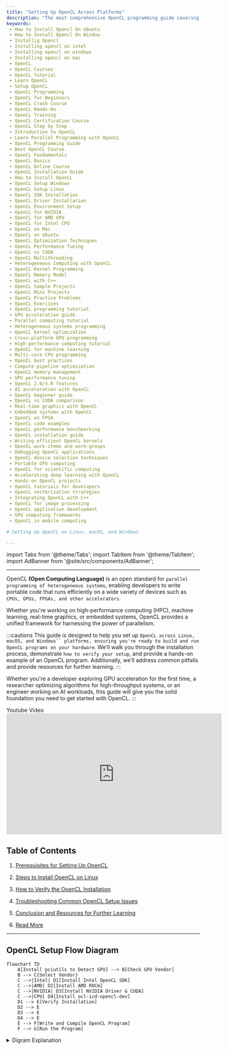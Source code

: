 ```yaml
---
title: "Setting Up OpenCL Across Platforms"
description: "The most comprehensive OpenCL programming guide covering architecture, kernel optimization, GPU/CPU acceleration, and real-world applications with hands-on code examples."
keywords: 
 - How to Install Opencl On Ubuntu
 - How to Install Opencl On Window
 - Installig Opencl
 - Installing opencl on intel
 - Installing opencl on windows
 - Installing opencl on mac
 - OpenCL  
 - OpenCL Courses  
 - OpenCL Tutorial  
 - Learn OpenCL  
 - Setup OpenCL  
 - OpenCL Programming  
 - OpenCL for Beginners  
 - OpenCL Crash Course  
 - OpenCL Hands-On  
 - OpenCL Training  
 - OpenCL Certification Course  
 - OpenCL Step by Step  
 - Introduction to OpenCL  
 - Learn Parallel Programming with OpenCL  
 - OpenCL Programming Guide  
 - Best OpenCL Course  
 - OpenCL Fundamentals  
 - OpenCL Basics  
 - OpenCL Online Course  
 - OpenCL Installation Guide  
 - How to Install OpenCL  
 - OpenCL Setup Windows  
 - OpenCL Setup Linux  
 - OpenCL SDK Installation  
 - OpenCL Driver Installation  
 - OpenCL Environment Setup  
 - OpenCL for NVIDIA  
 - OpenCL for AMD GPU  
 - OpenCL for Intel CPU  
 - OpenCL on Mac  
 - OpenCL on Ubuntu  
 - OpenCL Optimization Techniques  
 - OpenCL Performance Tuning  
 - OpenCL vs CUDA  
 - OpenCL Multithreading  
 - Heterogeneous Computing with OpenCL  
 - OpenCL Kernel Programming  
 - OpenCL Memory Model  
 - OpenCL with C++  
 - OpenCL Sample Projects  
 - OpenCL Mini Projects  
 - OpenCL Practice Problems  
 - OpenCL Exercises  
 - OpenCL programming tutorial  
 - GPU acceleration guide  
 - Parallel computing tutorial  
 - Heterogeneous systems programming  
 - OpenCL kernel optimization  
 - Cross-platform GPU programming  
 - High-performance computing tutorial  
 - OpenCL for machine learning  
 - Multi-core CPU programming  
 - OpenCL best practices  
 - Compute pipeline optimization  
 - OpenCL memory management  
 - GPU performance tuning  
 - OpenCL 2.0/3.0 features  
 - AI acceleration with OpenCL  
 - OpenCL beginner guide  
 - OpenCL vs CUDA comparison  
 - Real-time graphics with OpenCL  
 - Embedded systems with OpenCL  
 - OpenCL on FPGA  
 - OpenCL code examples  
 - OpenCL performance benchmarking  
 - OpenCL installation guide  
 - Writing efficient OpenCL kernels  
 - OpenCL work-items and work-groups  
 - Debugging OpenCL applications  
 - OpenCL device selection techniques  
 - Portable GPU computing  
 - OpenCL for scientific computing  
 - Accelerating deep learning with OpenCL  
 - Hands-on OpenCL projects  
 - OpenCL tutorials for developers  
 - OpenCL vectorization strategies  
 - Integrating OpenCL with C++  
 - OpenCL for image processing  
 - OpenCL application development  
 - GPU computing frameworks  
 - OpenCL in mobile computing  

# Setting Up OpenCL on Linux, macOS, and Windows

---
```

import Tabs from '@theme/Tabs';
import TabItem from '@theme/TabItem';
import AdBanner from '@site/src/components/AdBanner';

---
<div>
    <AdBanner />
</div>


OpenCL **(Open Computing Language)** is an open standard for ``parallel programming of heterogeneous systems``, enabling developers to write portable code that runs efficiently on a wide variety of devices such as ``CPUs, GPUs, FPGAs, and other accelerators``.

Whether you're working on high-performance computing (HPC), machine learning, real-time graphics, or embedded systems, OpenCL provides a unified framework for harnessing the power of parallelism.

:::cautions
This guide is designed to help you set up ```OpenCL across Linux, macOS, and Windows`` platforms, ensuring you're ready to build and run OpenCL programs on your hardware```. We'll walk you through the installation process, demonstrate ```how to verify your setup```, and provide a hands-on example of an OpenCL program. Additionally, we’ll address common pitfalls and provide resources for further learning.
:::

Whether you're a developer exploring GPU acceleration for the first time, a researcher optimizing algorithms for high-throughput systems, or an engineer working on AI workloads, this guide will give you the solid foundation you need to get started with OpenCL.
:::

<div>
    <AdBanner />
</div>

<detalis>
 <summary> Youtube Video </summary>
<iframe 
  width="560" 
  height="315" 
  src="https://www.youtube.com/embed/QUpnLYe546Q?autoplay=1&mute=1" 
  title="CompilerSutra Video" 
  frameborder="0" 
  allow="autoplay; encrypted-media; picture-in-picture" 
  allowfullscreen>
</iframe>
 
</detalis>

## Table of Contents

1. [Prerequisites for Setting Up OpenCL](#1-prerequisites-for-setting-up-opencl)
2. [Steps to Install OpenCL on Linux](#2-how-to-install-opencl-on-linux-ubuntudebian)
3. [How to Verify the OpenCL Installation](#3--how-to-verify-the-opencl-installation)

4. [Troubleshooting Common OpenCL Setup Issues](#4--troubleshooting-common-opencl-setup-issues)
5. [Conclusion and Resources for Further Learning](#5--conclusion-and-resources-for-further-learning)
6. [Read More](#more-articles)

<div>
    <AdBanner />
</div>

---
## OpenCL Setup Flow Diagram

```mermaid
flowchart TD
    A[Install pciutils to Detect GPU] --> B[Check GPU Vendor]
    B --> C{Select Vendor}
    C -->|Intel| D1[Install Intel OpenCL SDK]
    C -->|AMD| D2[Install AMD ROCm]
    C -->|NVIDIA| D3[Install NVIDIA Driver & CUDA]
    C -->|CPU| D4[Install ocl-icd-opencl-dev]
    D1 --> E[Verify Installation]
    D2 --> E
    D3 --> E
    D4 --> E
    E --> F[Write and Compile OpenCL Program]
    F --> G[Run the Program]
```
<details>
<summary> Digram Explanation  </summary>

To set up OpenCL on your system, start by identifying your hardware platform — whether it’s an **Intel**, **AMD**, or **NVIDIA** GPU, or a **CPU**. First, install the `pciutils` tool to detect available OpenCL platforms and devices.
<details>
<summary> On Mac Use </summary>
```bash
 system_profiler SPDisplaysDataType
 ```
 Output
 ```bash
Graphics/Displays:

    Apple M1 Pro:

      Chipset Model: Apple M1 Pro
      Type: GPU
      Bus: Built-In
      Total Number of Cores: 16
      Vendor: Apple (0x106b)
      Metal Support: Metal 3
      Displays:
        Color LCD:
          Display Type: Built-in Liquid Retina XDR Display
          Resolution: 3024 x 1964 Retina
          Main Display: Yes
          Mirror: Off
          Online: Yes
          Automatically Adjust Brightness: Yes
          Connection Type: Internal

 ```
</details>

 Running `lspci` helps you check which GPU vendor is detected on your system, guiding your next steps.

 :::note
 On linux use 
 ```bash
 lspci | grep -i vga
 ```
 output
 ```bash
 00:02.0 VGA compatible controller: Intel Corporation Iris Plus Graphics G7 (rev 07)

  ```
  > As per output your GPU vendor is Intel
 :::

Based on the detected vendor, install the corresponding OpenCL SDK or driver:  
- For **Intel**, install the **Intel OpenCL SDK** (supports CPUs and Intel GPUs).  
- For **AMD**, install the **AMD ROCm** platform for GPU support.  
- For **NVIDIA**, install the **NVIDIA driver** along with the **CUDA toolkit**, which includes OpenCL support.  
- For CPU-only setups, ensure the CPU OpenCL runtime is installed, often included in Intel’s SDK or system packages.

Next, install the **`ocl-icd-opencl-dev`** package (or equivalent) to provide the OpenCL Installable Client Driver (ICD) loader. This allows multiple OpenCL implementations to coexist smoothly on the system.

After installation, run `clinfo` again to verify that the OpenCL platform and devices are properly recognized and available. Finally, write, compile, and run a simple OpenCL program (e.g., vector addition) to confirm your environment works as expected.

---

:::tips  
- Always check `clinfo` output carefully for the presence and status of OpenCL platforms and devices.  
- Keep GPU drivers up to date to avoid compatibility issues.  
- Use vendor-specific SDK documentation for troubleshooting and optimization tips.  
- When developing OpenCL programs, start with simple examples to verify your setup before moving to complex kernels.  
- On Linux, the ICD loader (`ocl-icd-opencl-dev`) is crucial for handling multiple vendors' OpenCL implementations without conflict.

This process ensures a smooth setup for OpenCL development across Intel, AMD, NVIDIA GPUs, and CPUs.
:::
</details>

<div>
    <AdBanner />
</div>

## 1. Prerequisites for Setting Up OpenCL

### Step 1: Identify Your Hardware and Tools
- Intel  
- AMD  
- NVIDIA  
- CPU  
- Install `pciutils` and run ``lspci`` to Detect GPU  
- Check GPU Vendor  
- Select Vendor  

### Step 2: Install Necessary SDKs and Tools
- Install Intel OpenCL SDK  
- Install AMD ROCm  
- Install NVIDIA Driver & CUDA  
- Install `ocl-icd-opencl-dev` (for generic CPU OpenCL on Linux)  
- Verify Installation with `clinfo`  
- Write and Compile OpenCL Program  
- Run the Program

<Tabs>
  <TabItem value="hardware" label="Hardware Requirements" default>
    - **GPUs**: Intel, AMD, NVIDIA (GeForce, Quadro, Radeon, etc.)  
      *Note: Ensure your GPU drivers support OpenCL.*

    - **ARM-based Processors**: e.g., Raspberry Pi (requires vendor-specific OpenCL support).

    - **CPUs**: Intel Core i3/i5/i7, AMD Ryzen, etc.

    - **Other Devices**: Some FPGAs and accelerators support OpenCL.

    ---
    **Tip:** Check your hardware vendor’s website for OpenCL compatibility.
  </TabItem>

  <TabItem value="software" label="Software Requirements & Setup Steps">
    ### Software Requirements
    - **C/C++ Compiler** (GCC, Clang, MSVC)
    - **OpenCL runtimes and SDKs** (Intel, AMD ROCm, NVIDIA CUDA Toolkit)
    - **`clinfo` utility** for detecting OpenCL platforms/devices
    - **Build tools** (`build-essential`, CMake, Visual Studio Build Tools)
    <details>
   <summary> Step-by-step Setup Guide </summary>

    1. **Detect your GPU and OpenCL Platforms**
    ```bash
        lspci | grep -i vga
    ```
    Use this command to list installed OpenCL platforms and devices.

    2. **Check GPU Vendor**  
    Identify if your system has Intel, AMD, NVIDIA, or CPU OpenCL support.

    3. **Select your Vendor and Install the Corresponding OpenCL SDK:**

    - **Intel:**
      - Install Intel OpenCL Runtime/SDK from [Intel’s official site](https://software.intel.com/content/www/us/en/develop/tools/opencl-sdk.html)
      - For Intel CPUs/GPUs, install the Intel OpenCL CPU runtime package.

    - **AMD:**
      - Install AMD ROCm or AMD APP SDK from [AMD's ROCm website](https://rocmdocs.amd.com/en/latest/)
      - For Windows, AMD's drivers include OpenCL support.

    - **NVIDIA:**
      - Install the latest NVIDIA drivers from [NVIDIA's site](https://www.nvidia.com/Download/index.aspx)
      - Install CUDA Toolkit (includes OpenCL headers and libraries)

    - **CPU (Generic OpenCL):**
      - On Linux, install `ocl-icd-opencl-dev` and `ocl-icd-libopencl1` for ICD loader support.
      ```bash
      sudo apt-get install ocl-icd-opencl-dev ocl-icd-libopencl1
      ```

    4. **Verify Installation**
    Run `clinfo` again to confirm that your OpenCL platform and devices are correctly detected.

    5. **Write and Compile Your First OpenCL Program**
    - Write a simple OpenCL kernel in C.
    - Compile with your C/C++ compiler linking OpenCL libraries.

    6. **Run the OpenCL Program**
    - Execute the binary and verify that the OpenCL kernel executes on your device.

    ---
    **Tip:** Keep your OpenCL SDKs and GPU drivers up to date to avoid compatibility issues.
    </details>
  </TabItem>
</Tabs>
---

<div>
    <AdBanner />
</div>

## 2. How to Install OpenCL on Linux (Ubuntu/Debian)

OpenCL (Open Computing Language) enables programs to run across heterogeneous platforms including CPUs, GPUs, and other processors.

---



### Step 1: Verify Your Vendor System

Install `psutils` to check which OpenCL platforms and devices are available:

```bash
sudo apt update
sudo apt install psutils
lspci | grep -i vga
```

This will show a list of OpenCL-capable devices. Identify whether your system has an Intel, AMD, or NVIDIA GPU, or if you're using CPU-only support.

---
<div>
    <AdBanner />
</div>

<Tabs>

<TabItem value="Ubuntu 18.04" label="Ubuntu 18.04">

### Ubuntu 18.04

- Intel: `apt install intel-opencl-icd`
- AMD: Use legacy AMDGPU-PRO or OpenCL Runtime
- NVIDIA: Install driver + CUDA toolkit (OpenCL supported)

</TabItem>

<TabItem value="Ubuntu 20.04" label="Ubuntu 20.04">

### Ubuntu 20.04

- Intel: `apt install intel-opencl-icd`
- AMD: ROCm >= 4.x (verify GPU model compatibility)
- NVIDIA: Use `nvidia-driver-xxx` + CUDA toolkit

</TabItem>

<TabItem value="Ubuntu 22.04" label="Ubuntu 22.04">

### Ubuntu 22.04

- Intel: Recommended using Intel oneAPI Base Toolkit (includes OpenCL runtime)
- AMD: ROCm >= 5.x with latest drivers
- NVIDIA: CUDA Toolkit 11/12.x and drivers

</TabItem>

<TabItem value="Ubuntu 24.04" label="Ubuntu 24.04 (Latest)">

### Ubuntu 24.04 (Latest)

- Intel: Intel oneAPI Base Toolkit (use official install script)
- AMD: Latest ROCm release for Ubuntu 24.04
- NVIDIA: Use latest proprietary drivers from NVIDIA site + CUDA 12.x

</TabItem>

</Tabs>


<Tabs>
<TabItem value="intel" label="Intel">

### Intel GPU Support

Install required packages:

```bash
sudo apt install build-essential libclang-dev libopencl1
```

Then download and install the Intel OpenCL SDK or runtime:

[Visit Intel OpenCL SDK](https://www.intel.com/content/www/us/en/docs/oneapi/installation-guide-linux/2023-1/configure-wsl-2-for-gpu-workflows.html)

</TabItem>

<TabItem value="amd" label="AMD">

### AMD GPU Support (ROCm Stack)

Install ROCm (Radeon Open Compute):

```bash
sudo apt install rocm-dkms
```

For detailed and up-to-date instructions:

[Visit ROCm Installation Guide](https://rocm.docs.amd.com/projects/install-on-linux/en/latest/)

</TabItem>

<TabItem value="nvidia" label="NVIDIA">

### NVIDIA GPU Support

Install the NVIDIA driver and CUDA toolkit (includes OpenCL runtime):

```bash
sudo apt install nvidia-driver-535 nvidia-cuda-toolkit
```

Download the latest version as needed:

[Visit NVIDIA CUDA Downloads](https://developer.nvidia.com/cuda-downloads)

</TabItem>

<TabItem value="cpu" label="CPU (Intel/AMD)">

### CPU-Only OpenCL Support

For systems without a discrete GPU or for CPU testing:

```bash
sudo apt install ocl-icd-opencl-dev
```

This installs the OpenCL Installable Client Driver (ICD) loader, enabling OpenCL execution on supported CPUs.

</TabItem>
</Tabs>

---

:::note
* Ensure your kernel headers and driver versions are compatible when installing vendor-specific runtimes.
* Use `clinfo`  after installation to verify that the OpenCL platform and devices are correctly recognized.
:::
---
<div>
    <AdBanner />
</div>

With these steps, you should be able to develop and run OpenCL applications on most Linux systems with Intel, AMD, NVIDIA GPUs or CPU-only setups.

OpenCL (Open Computing Language) support depends on your hardware and vendor. Choose the appropriate SDK and runtime for your system:

### 🔧 Windows Installation

Download and install the SDK/runtime provided by your hardware vendor:

| **Vendor** | **Download Link**                                                                                  |
|------------|----------------------------------------------------------------------------------------------------|
| **Intel**  | [Intel OpenCL SDK](https://www.intel.com/content/www/us/en/developer/articles/tool/opencl-drivers.html)       |
| **AMD**    | [AMD OpenCL SDK](https://community.amd.com/t5/general-discussions/insstalling-opencl-ver-1-2-on-womdows-10/m-p/144299/highlight/true)                                     |
| **NVIDIA** | [NVIDIA CUDA Toolkit (includes OpenCL support)](https://developer.nvidia.com/cuda-downloads)      |

> 💡 **Tip:** For NVIDIA devices, OpenCL is installed as part of the CUDA Toolkit.

**Steps:**
1. Download the installer from your vendor’s website.
2. Follow the on-screen instructions or refer to vendor documentation.
3. Set environment variables (like `PATH`, `LIB`, `INCLUDE`) if not set automatically.

---

### 🐧 Linux Installation

Linux systems typically require manual setup. Follow the detailed guide here:

👉 [Steps to Install OpenCL on Linux (Ubuntu/Debian)](#2-how-to-install-opencl-on-linux-ubuntudebian)

> Ensure you install both the ICD loader and the vendor-specific implementation (Intel, AMD, NVIDIA).

---

### 🍏 macOS

OpenCL is **pre-installed** on macOS. However:

- Apple has **deprecated OpenCL** in favor of **Metal** in macOS Mojave and later.
- OpenCL programs may still work, but cross-platform compatibility could be limited.

> ⚠️ For new macOS projects, consider using Metal or building separate OpenCL support for other platforms.

---

## 3 . How to Verify the OpenCL Installation

Run `clinfo` to verify installation:

### Linux/Mac

```bash
clinfo | grep "OpenCL"
```

### Windows

```cmd
clinfo | findstr "OpenCL"
```
:::important
> For windows recommendation is ``WSL``.
:::

If you see platform and device information, your installation is successful.

---
<div>
    <AdBanner />
</div>

## 4 . Troubleshooting Common OpenCL Setup Issues

### Platform Not Found

* Double-check driver and SDK installation.
* Ensure your GPU is supported and enabled in BIOS.

### Insufficient Memory

* Check available system and device memory.
* Reduce data size or optimize buffer usage.

### Driver Issues

* Ensure you are using the latest drivers.
* Reinstall drivers if issues persist.
* Check `dmesg` logs (Linux) or Device Manager (Windows).

---

<div>
    <AdBanner />
</div>

## 5 . Conclusion and Resources for Further Learning

🎓 You’ve set up OpenCL on your system and run a basic program! Keep exploring:
* [Opencl Introducton](https://compilersutra.com/docs/gpu/opencl/basic/what_is_opencl)
* [Khronos OpenCL](https://www.khronos.org/opencl/)
* [Intel OpenCL](https://www.intel.com/content/www/us/en/developer/tools/opencl-sdk.html)
* [AMD ROCm](https://rocm.docs.amd.com/projects/install-on-linux/en/latest/)
* [NVIDIA CUDA](https://developer.nvidia.com/cuda-downloads)



## More Articles

<Tabs>
  <TabItem value="docs" label="📚 Documentation">
             - [CompilerSutra Home](https://compilersutra.com)
                - [CompilerSutra Homepage (Alt)](https://compilersutra.com/)
                - [Getting Started Guide](https://compilersutra.com/get-started)
                - [Newsletter Signup](https://compilersutra.com/newsletter)
                - [Skip to Content (Accessibility)](https://compilersutra.com#__docusaurus_skipToContent_fallback)


  </TabItem>

  <TabItem value="tutorials" label="📖 Tutorials & Guides">

        - [AI Documentation](https://compilersutra.com/docs/Ai)
        - [DSA Overview](https://compilersutra.com/docs/DSA/)
        - [DSA Detailed Guide](https://compilersutra.com/docs/DSA/DSA)
        - [MLIR Introduction](https://compilersutra.com/docs/MLIR/intro)
        - [TVM for Beginners](https://compilersutra.com/docs/tvm-for-beginners)
        - [Python Tutorial](https://compilersutra.com/docs/python/python_tutorial)
        - [C++ Tutorial](https://compilersutra.com/docs/c++/CppTutorial)
        - [C++ Main File Explained](https://compilersutra.com/docs/c++/c++_main_file)
        - [Compiler Design Basics](https://compilersutra.com/docs/compilers/compiler)
        - [OpenCL for GPU Programming](https://compilersutra.com/docs/gpu/opencl)
        - [LLVM Introduction](https://compilersutra.com/docs/llvm/intro-to-llvm)
        - [Introduction to Linux](https://compilersutra.com/docs/linux/intro_to_linux)

  </TabItem>

  <TabItem value="assessments" label="📝 Assessments">

        - [C++ MCQs](https://compilersutra.com/docs/mcq/cpp_mcqs)
        - [C++ Interview MCQs](https://compilersutra.com/docs/mcq/interview_question/cpp_interview_mcqs)

  </TabItem>

  <TabItem value="projects" label="🛠️ Projects">

            - [Project Documentation](https://compilersutra.com/docs/Project)
            - [Project Index](https://compilersutra.com/docs/project/)
            - [Graphics Pipeline Overview](https://compilersutra.com/docs/The_Graphic_Rendering_Pipeline)
            - [Graphic Rendering Pipeline (Alt)](https://compilersutra.com/docs/the_graphic_rendering_pipeline/)

  </TabItem>

  <TabItem value="resources" label="🌍 External Resources">

            - [LLVM Official Docs](https://llvm.org/docs/)
            - [Ask Any Question On Quora](https://compilersutra.quora.com)
            - [GitHub: FixIt Project](https://github.com/aabhinavg1/FixIt)
            - [GitHub Sponsors Page](https://github.com/sponsors/aabhinavg1)

  </TabItem>

  <TabItem value="social" label="📣 Social Media">

            - [🐦 Twitter - CompilerSutra](https://twitter.com/CompilerSutra)
            - [💼 LinkedIn - Abhinav](https://www.linkedin.com/in/abhinavcompilerllvm/)
            - [📺 YouTube - CompilerSutra](https://www.youtube.com/@compilersutra)

  </TabItem>
</Tabs>

---

<div>
    <AdBanner />
</div>
